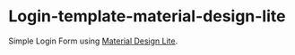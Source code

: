 # Login-template-material-design-lite
Simple Login Form using [Material Design Lite](https://getmdl.io).